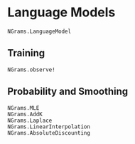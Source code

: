 # Language Models

```@docs
NGrams.LanguageModel
```

## Training

```@docs
NGrams.observe!
```

## Probability and Smoothing

```@docs
NGrams.MLE
NGrams.AddK
NGrams.Laplace
NGrams.LinearInterpolation
NGrams.AbsoluteDiscounting
```
